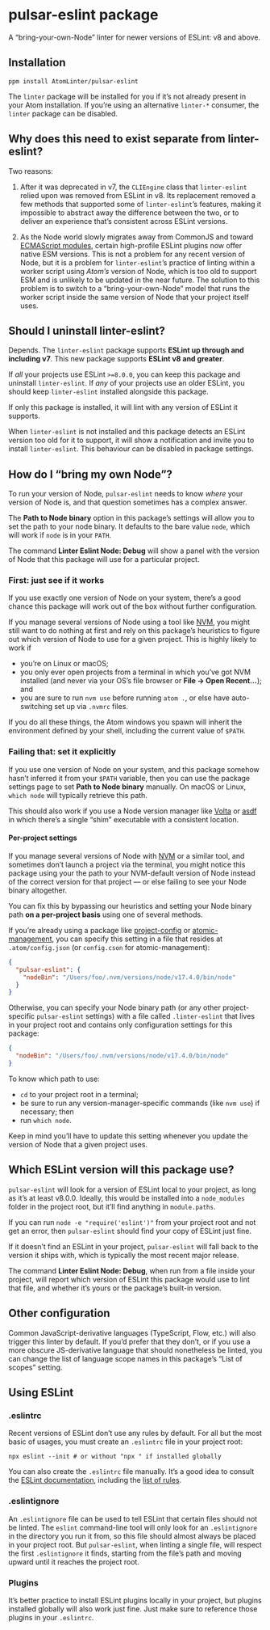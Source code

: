 # pulsar-eslint package

A “bring-your-own-Node” linter for newer versions of ESLint: v8 and above.

## Installation

```ShellSession
ppm install AtomLinter/pulsar-eslint
```

The `linter` package will be installed for you if it’s not already present in your Atom installation. If you’re using an alternative `linter-*` consumer, the `linter` package can be disabled.


## Why does this need to exist separate from linter-eslint?

Two reasons:

1. After it was deprecated in v7, the `CLIEngine` class that `linter-eslint` relied upon was removed from ESLint in v8. Its replacement removed a few methods that supported some of `linter-eslint`’s features, making it impossible to abstract away the difference between the two, or to deliver an experience that’s consistent across ESLint versions.

2. As the Node world slowly migrates away from CommonJS and toward [ECMAScript modules][], certain high-profile ESLint plugins now offer native ESM versions. This is not a problem for any recent version of Node, but it is a problem for `linter-eslint`’s practice of linting within a worker script using _Atom’s_ version of Node, which is too old to support ESM and is unlikely to be updated in the near future. The solution to this problem is to switch to a “bring-your-own-Node” model that runs the worker script inside the same version of Node that your project itself uses.

## Should I uninstall linter-eslint?

Depends. The `linter-eslint` package supports **ESLint up through and including v7**. This new package supports **ESLint v8 and greater**.

If _all_ your projects use ESLint `>=8.0.0`, you can keep this package and uninstall `linter-eslint`. If _any_ of your projects use an older ESLint, you should keep `linter-eslint` installed alongside this package.

If only this package is installed, it will lint with any version of ESLint it supports.

When `linter-eslint` is not installed and this package detects an ESLint version too old for it to support, it will show a notification and invite you to install `linter-eslint`. This behaviour can be disabled in package settings.

## How do I “bring my own Node”?

To run your version of Node, `pulsar-eslint` needs to know _where_ your version of Node is, and that question sometimes has a complex answer.

The **Path to Node binary** option in this package’s settings will allow you to set the path to your node binary. It defaults to the bare value `node`, which will work if `node` is in your `PATH`.

The command **Linter Eslint Node: Debug** will show a panel with the version of Node that this package will use for a particular project.

### First: just see if it works

If you use exactly one version of Node on your system, there’s a good chance this package will work out of the box without further configuration.

If you manage several versions of Node using a tool like [NVM][], you might still want to do nothing at first and rely on this package’s heuristics to figure out which version of Node to use for a given project. This is highly likely to work if

* you’re on Linux or macOS;
* you only ever open projects from a terminal in which you’ve got NVM installed (and never via your OS’s file browser or **File → Open Recent…**); and
* you are sure to run `nvm use` before running `atom .`, or else have auto-switching set up via `.nvmrc` files.

If you do all these things, the Atom windows you spawn will inherit the environment defined by your shell, including the current value of `$PATH`.

### Failing that: set it explicitly

If you use one version of Node on your system, and this package somehow hasn’t inferred it from your `$PATH` variable, then you can use the package settings page to set **Path to Node binary** manually. On macOS or Linux, `which node` will typically retrieve this path.

This should also work if you use a Node version manager like [Volta][] or [asdf][] in which there’s a single “shim” executable with a consistent location.

#### Per-project settings

If you manage several versions of Node with [NVM][] or a similar tool, and sometimes don’t launch a project via the terminal, you might notice this package using your the path to your NVM-default version of Node instead of the correct version for that project — or else failing to see your Node binary altogether.

You can fix this by bypassing our heuristics and setting your Node binary path **on a per-project basis** using one of several methods.

If you’re already using a package like [project-config][] or [atomic-management][], you can specify this setting in a file that resides at `.atom/config.json` (or `config.cson` for atomic-management):

```json
{
  "pulsar-eslint": {
    "nodeBin": "/Users/foo/.nvm/versions/node/v17.4.0/bin/node"
  }
}
```

Otherwise, you can specify your Node binary path (or any other project-specific `pulsar-eslint` settings) with a file called `.linter-eslint` that lives in your project root and contains only configuration settings for this package:

```json
{
  "nodeBin": "/Users/foo/.nvm/versions/node/v17.4.0/bin/node"
}
```

To know which path to use:

* `cd` to your project root in a terminal;
* be sure to run any version-manager-specific commands (like `nvm use`) if necessary; then
* run `which node`.

Keep in mind you’ll have to update this setting whenever you update the version of Node that a given project uses.

## Which ESLint version will this package use?

`pulsar-eslint` will look for a version of ESLint local to your project, as long as it’s at least v8.0.0. Ideally, this would be installed into a `node_modules` folder in the project root, but it’ll find anything in `module.paths`.

If you can run `node -e "require('eslint')"` from your project root and not get an error, then `pulsar-eslint` should find your copy of ESLint just fine.

If it doesn’t find an ESLint in your project, `pulsar-eslint` will fall back to the version it ships with, which is typically the most recent major release.

The command **Linter Eslint Node: Debug**, when run from a file inside your project, will report which version of ESLint this package would use to lint that file, and whether it’s yours or the package’s built-in version.

## Other configuration

Common JavaScript-derivative languages (TypeScript, Flow, etc.) will also trigger this linter by default. If you’d prefer that they don’t, or if you use a more obscure JS-derivative language that should nonetheless be linted, you can change the list of language scope names in this package’s “List of scopes” setting.


## Using ESLint

### .eslintrc

Recent versions of ESLint don’t use any rules by default. For all but the most basic of usages, you must create an `.eslintrc` file in your project root:

```ShellSession
npx eslint --init # or without "npx " if installed globally
```

You can also create the `.eslintrc` file manually. It’s a good idea to consult the [ESLint documentation](http://eslint.org/docs/user-guide/configuring), including the [list of rules](http://eslint.org/docs/rules/).

### .eslintignore

An `.eslintignore` file can be used to tell ESLint that certain files should not be linted. The `eslint` command-line tool will only look for an `.eslintignore` in the directory you run it from, so this file should almost always be placed in your project root. But `pulsar-eslint`, when linting a single file, will respect the first `.eslintignore` it finds, starting from the file’s path and moving upward until it reaches the project root.

### Plugins

It’s better practice to install ESLint plugins locally in your project, but plugins installed globally will also work just fine. Just make sure to reference those plugins in your `.eslintrc`.


[ECMAScript modules]: https://nodejs.org/api/esm.html
[NVM]: https://github.com/nvm-sh/nvm/blob/master/README.md
[Volta]: https://volta.sh/
[asdf]: https://asdf-vm.com/
[project-config]: https://github.com/steelbrain/project-config/
[atomic-management]: https://github.com/harmsk/atomic-management
